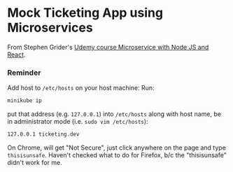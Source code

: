 # Mock Ticketing App using Microservices

From Stephen Grider's [Udemy course Microservice with Node JS and React](https://www.udemy.com/course/microservices-with-node-js-and-react/).

### Reminder

Add host to `/etc/hosts` on your host machine:
Run:

```sh
minikube ip
```

put that address (e.g. `127.0.0.1`) into `/etc/hosts` along with host name, be in administrator mode (i.e. `sudo vim /etc/hosts`):

```sh
127.0.0.1 ticketing.dev
```

On Chrome, will get "Not Secure", just click anywhere on the page and type `thisisunsafe`. Haven't checked what to do for Firefox, b/c the "thisisunsafe" didn't work for me.
